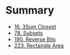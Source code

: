 Summary
=======

-	[16. 3Sum Closest](solution/16.md)
-	[78. Subsets](solution/78.md)
-	[190. Reverse Bits](solution/190.md)
-	[223. Rectangle Area](solution/223.md)
